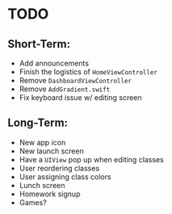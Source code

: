 TODO
====

Short-Term:
-----------
*  Add announcements
*  Finish the logistics of `HomeViewController`
*  Remove `DashboardViewController`
*  Remove `AddGradient.swift`
*  Fix keyboard issue w/ editing screen

Long-Term:
----------
*  New app icon
*  New launch screen
*  Have a `UIView` pop up when editing classes
*  User reordering classes
*  User assigning class colors
*  Lunch screen
*  Homework signup
*  Games?
